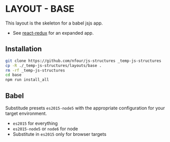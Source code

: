# LAYOUT - BASE

This layout is the skeleton for a babel jsjs app.

- See [react-redux](/layouts/react-redux) for an expanded app.

## Installation
```bash
git clone https://github.com/nfour/js-structures _temp-js-structures
cp -R ./_temp-js-structures/layouts/base .
rm -rf _temp-js-structures
cd base
npm run install_all
```

## Babel

Substitude presets `es2015-node5` with the appropriate configuration for your target environment.
- `es2015` for everything
- `es2015-node5` or `node6` for node
- Substitute in `es2015` only for browser targets 
